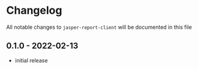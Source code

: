 # Changelog

All notable changes to `jasper-report-client` will be documented in this file

## 0.1.0 - 2022-02-13

- initial release
